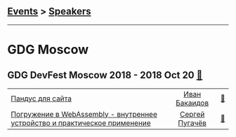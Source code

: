## [Events](../README.md) > [Speakers](../speakers.md)
---

# GDG Moscow

## GDG DevFest Moscow 2018 - 2018 Oct 20 [:movie_camera:](https://www.youtube.com/playlist?list=PLqnD25nClTtJ_93ef0ksN3oCjiPtLNJPy)
| | | |
| --- | :---: | --- |
| [Пандус для сайта](https://youtu.be/vfM0gjLBLUE)  |  [Иван Бакаидов](../../speakers/Иван%20Бакаидов.md)  | [:notebook:](http://ibakaidov.ru/ramp4site)   |
| [Погружение в WebAssembly - внутреннее устройство и практическое применение](https://youtu.be/QNzhmJnQkg8)  |  [Сергей Пугачёв](../../speakers/Сергей%20Пугачёв.md)  | [:notebook:](https://drive.google.com/file/d/1RRB-LvnbheQZT1kdI_oHjof7xjxr3JN7/view)   |

